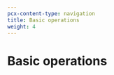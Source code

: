 ```yaml
---
pcx-content-type: navigation
title: Basic operations
weight: 4
---
```


# Basic operations

<DirectoryListing path="/basic-operations"/>
